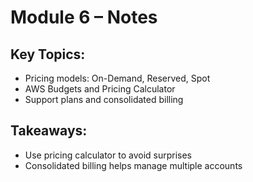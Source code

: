 # Module 6 – Notes

## Key Topics:
- Pricing models: On-Demand, Reserved, Spot
- AWS Budgets and Pricing Calculator
- Support plans and consolidated billing

## Takeaways:
- Use pricing calculator to avoid surprises
- Consolidated billing helps manage multiple accounts
